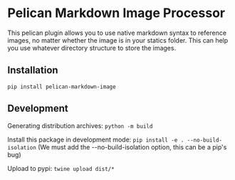 # Pelican Markdown Image Processor
This pelican plugin allows you to use native markdown syntax to reference images,
no matter whether the image is in your statics folder. This can help you use whatever
directory structure to store the images.

## Installation
`pip install pelican-markdown-image`

## Development
Generating distribution archives:
`python -m build`

Install this package in development mode:
`pip install -e . --no-build-isolation`
(We must add the --no-build-isolation option,
this can be a pip's bug)

Upload to pypi:
`twine upload dist/*`

